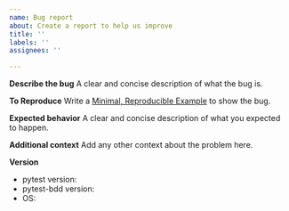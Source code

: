 ```yaml
---
name: Bug report
about: Create a report to help us improve
title: ''
labels: ''
assignees: ''

---
```


**Describe the bug**
A clear and concise description of what the bug is.

**To Reproduce**
Write a [Minimal, Reproducible Example](https://stackoverflow.com/help/minimal-reproducible-example) to show the bug.

**Expected behavior**
A clear and concise description of what you expected to happen.

**Additional context**
Add any other context about the problem here.

**Version**
 - pytest version:
 - pytest-bdd version:
 - OS:
